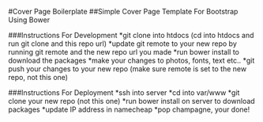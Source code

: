 #Cover Page Boilerplate
##Simple Cover Page Template For Bootstrap Using Bower

###Instructions For Development
*git clone into htdocs (cd into htdocs and run git clone and this repo url)
*update git remote to your new repo by running git remote and the new repo url you made
*run bower install to download the packages
*make your changes to photos, fonts, text etc..
*git push your changes to your new repo (make sure remote is set to the new repo, not this one)

###Instructions For Deployment
*ssh into server
*cd into var/www
*git clone your new repo (not this one)
*run bower install on server to download packages
*update IP address in namecheap
*pop champagne, your done! 
